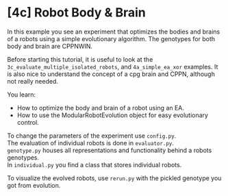 # [4c] Robot Body \& Brain

In this example you see an experiment that optimizes the bodies and brains of a robots using a simple evolutionary algorithm.
The genotypes for both body and brain are CPPNWIN.

Before starting this tutorial, it is useful to look at the
`3c_evaluate_multiple_isolated_robots`, and `4a_simple_ea_xor` examples.
It is also nice to understand the concept of a cpg brain and CPPN, although not really needed.

You learn:

- How to optimize the body and brain of a robot using an EA.
- How to use the ModularRobotEvolution object for easy evolutionary control.

To change the parameters of the experiment use `config.py`.<br/>
The evaluation of individual robots is done in `evaluator.py`.<br/>
`genotype.py` houses all representations and functionality behind a robots genotypes.<br/>
In `individual.py` you find a class that stores individual robots.

To visualize the evolved robots, use `rerun.py` with the pickled genotype you got from evolution.
